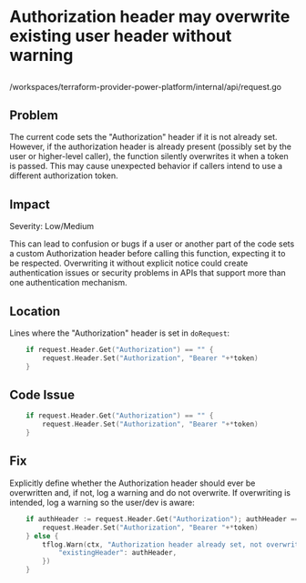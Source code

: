 # Authorization header may overwrite existing user header without warning

##

/workspaces/terraform-provider-power-platform/internal/api/request.go

## Problem

The current code sets the "Authorization" header if it is not already set. However, if the authorization header is already present (possibly set by the user or higher-level caller), the function silently overwrites it when a token is passed. This may cause unexpected behavior if callers intend to use a different authorization token.

## Impact

Severity: Low/Medium

This can lead to confusion or bugs if a user or another part of the code sets a custom Authorization header before calling this function, expecting it to be respected. Overwriting it without explicit notice could create authentication issues or security problems in APIs that support more than one authentication mechanism.

## Location

Lines where the "Authorization" header is set in `doRequest`:

```go
	if request.Header.Get("Authorization") == "" {
		request.Header.Set("Authorization", "Bearer "+*token)
	}
```

## Code Issue

```go
	if request.Header.Get("Authorization") == "" {
		request.Header.Set("Authorization", "Bearer "+*token)
	}
```

## Fix

Explicitly define whether the Authorization header should ever be overwritten and, if not, log a warning and do not overwrite. If overwriting is intended, log a warning so the user/dev is aware:

```go
	if authHeader := request.Header.Get("Authorization"); authHeader == "" {
		request.Header.Set("Authorization", "Bearer "+*token)
	} else {
		tflog.Warn(ctx, "Authorization header already set, not overwriting", map[string]any{
			"existingHeader": authHeader,
		})
	}
```
